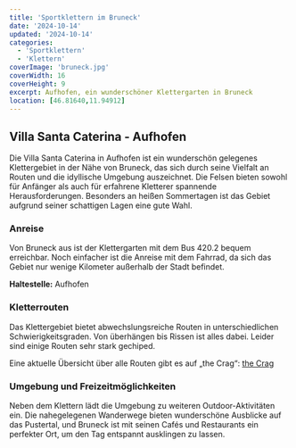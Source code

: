 ```yaml
---
title: 'Sportklettern im Bruneck'
date: '2024-10-14'
updated: '2024-10-14'
categories:
  - 'Sportklettern'
  - 'Klettern'
coverImage: 'bruneck.jpg'
coverWidth: 16
coverHeight: 9
excerpt: Aufhofen, ein wunderschöner Klettergarten in Bruneck
location: [46.81640,11.94912]
---
```


## Villa Santa Caterina - Aufhofen

Die Villa Santa Caterina in Aufhofen ist ein wunderschön gelegenes Klettergebiet in der Nähe von Bruneck, das sich durch seine Vielfalt an Routen und die idyllische Umgebung auszeichnet. Die Felsen bieten sowohl für Anfänger als auch für erfahrene Kletterer spannende Herausforderungen. Besonders an heißen Sommertagen ist das Gebiet aufgrund seiner schattigen Lagen eine gute Wahl.

### Anreise

Von Bruneck aus ist der Klettergarten mit dem Bus 420.2 bequem erreichbar. Noch einfacher ist die Anreise mit dem Fahrrad, da sich das Gebiet nur wenige Kilometer außerhalb der Stadt befindet.

**Haltestelle:** Aufhofen

### Kletterrouten

Das Klettergebiet bietet abwechslungsreiche Routen in unterschiedlichen Schwierigkeitsgraden. Von überhängen bis Rissen ist alles dabei. Leider sind einige Routen sehr stark gechiped.

Eine aktuelle Übersicht über alle Routen gibt es auf „the Crag“: [the Crag](https://www.thecrag.com/climbing/italy/alto-adige/val-pusteria-pustertal/area/14124601)

### Umgebung und Freizeitmöglichkeiten

Neben dem Klettern lädt die Umgebung zu weiteren Outdoor-Aktivitäten ein. Die nahegelegenen Wanderwege bieten wunderschöne Ausblicke auf das Pustertal, und Bruneck ist mit seinen Cafés und Restaurants ein perfekter Ort, um den Tag entspannt ausklingen zu lassen.

